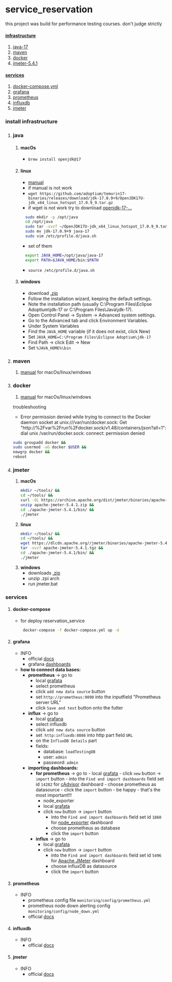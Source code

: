# service_reservation
this project was build for performance testing courses.  don't judge strictly

#### [infrastructure](#install-infrastructure)
1. [java-17](#java)
2. [maven](#maven)
3. [docker](#docker)
4. [jmeter-5.4.1](#jmeter)

#### [services](#services)
1. [docker-compose.yml](#docker-compose)
2. [grafana](#grafana)
3. [prometheus](#prometheus)
4. [influxdb](#influxdb)
5. [jmeter](#jmeter)

### install infrastructure
1. ### java
   1. #### **macOs**
      - `brew install openjdk@17`
   2. #### **linux**
      - [manual](https://www.digitalocean.com/community/tutorials/how-to-install-java-on-centos-and-fedora) 
      - if manual is not work
      - `wget https://github.com/adoptium/temurin17-binaries/releases/download/jdk-17.0.9+9/OpenJDK17U-jdk_x64_linux_hotspot_17.0.9_9.tar.gz`
      - if wget is not work try to download [openjdk-17-...](https://adoptium.net/temurin/releases/?arch=x64&os=linux&package=jdk&version=17)
      ```bash
        sudo mkdir -p /opt/java
        cd /opt/java
        sudo tar -xvzf ~/OpenJDK17U-jdk_x64_linux_hotspot_17.0.9_9.tar.gz
        sudo mv jdk-17.0.9+9 java-17
        sudo vim /etc/profile.d/java.sh
        ```
      - set of them
      ```bash
        export JAVA_HOME=/opt/java/java-17
        export PATH=$JAVA_HOME/bin:$PATH
        ```
      - `source /etc/profile.d/java.sh`
   3. #### **windows**
      - download [.zip](https://adoptium.net/temurin/releases/?arch=x64&os=windows&package=jdk&version=17)
      - Follow the installation wizard, keeping the default settings.
      - Note the installation path (usually C:\Program Files\Eclipse Adoptium\jdk-17 or C:\Program Files\Java\jdk-17).
      - Open Control Panel → System → Advanced system settings.
      - Go to the Advanced tab and click Environment Variables.
      - Under System Variables
      - Find the `JAVA_HOME` variable (if it does not exist, click New)
      - Set `JAVA_HOME=C:\Program Files\Eclipse Adoptium\jdk-17`
      - Find Path → click Edit → New
      - Set `%JAVA_HOME%\bin`
2. ### maven
   1. [manual](https://www.baeldung.com/install-maven-on-windows-linux-mac#bd-installing-maven-on-mac-os-x) for macOs/linux/windows
3. ### docker
   1. [manual](https://docs.docker.com/desktop/) for macOs/linux/windows

   troubleshooting
      - Error permission denied while trying to connect to the Docker daemon socket at unix:///var/run/docker.sock: Get "http://%2Fvar%2Frun%2Fdocker.sock/v1.48/containers/json?all=1": dial unix /var/run/docker.sock: connect: permission denied

      ```bash
      sudo groupadd docker &&
      sudo usermod -aG docker $USER &&
      newgrp docker &&
      reboot
      ```
4. ### jmeter
   1. **macOs**
      ```bash
      mkdir ~/tools/ &&
      cd ~/tools/ &&
      curl -OL https://archive.apache.org/dist/jmeter/binaries/apache-jmeter-5.4.1.zip      
      unzip apache-jmeter-5.4.1.zip &&
      cd ./apache-jmeter-5.4.1/bin/ &&
      ./jmeter
      ```
   2. **linux**
      ```bash
      mkdir ~/tools/ &&
      cd ~/tools/ &&
      wget https://dlcdn.apache.org//jmeter/binaries/apache-jmeter-5.4.1.tgz &&
      tar -xvzf apache-jmeter-5.4.1.tgz &&
      cd ./apache-jmeter-5.4.1/bin/ &&
      ./jmeter
      ```
   3. **windows**
      - downloads [.zip](https://dlcdn.apache.org//jmeter/binaries/apache-jmeter-5.4.1.zip)
      - unzip .zpi arch
      - run jmeter.bat

### services
1. #### **docker-compose** 
   -  for deploy reservation_service
       ```bash
        docker-compose -f docker-compose.yml up -d 
       ```
   
2. #### **grafana**
   - INFO
     - official [docs](https://grafana.com/docs/grafana/latest/)
     - grafana [dashboards](https://grafana.com/grafana/dashboards/)
   - **how to connect data bases:**
       - **prometheus** -> go to
         - local [grafata](http://localhost:3001/connections/add-new-connection)
         - select prometheus
         - click `add new data source` button
         - set `http://prometheus:9090` into the inputfield "Prometheus server URL"
         - click `Save and test` button onto the futter 
       - **influx** -> go to
         - local [grafana](http://localhost:3001/connections/add-new-connection)
         - select influxdb
         - click `add new data source` button
         - set` http:influxdb:8086` into http part field `URL`
         - on the `InfluxDB Details` part
         - fields:
           - database: `loadTestingDB`
           - user: `admin`
           - password: `admin`
     - **importing dashboards:**
       - **for prometheus** -> go to
              - local [grafata](http://localhost:3001/dashboards)
              - click `new` button -> `import` button
                   - into the `Find and import dashboards` field set id `14282` for [cAdvisor](https://grafana.com/grafana/dashboards/14282-cadvisor-exporter/) dashboard
                     - choose prometheus as datasource
                     - click the `import` button
                     - be happy - that's the most important!!!
         - node_exporter
         - local [grafata](http://localhost:3001/dashboards)
         - click `new` button -> `import` button
             - into the `Find and import dashboards` field set id `1860` for [node_exporter](https://grafana.com/grafana/dashboards/1860-node-exporter-full/) dashboard
             - choose prometheus as database
             - click the `import` button
       - **influx** -> go to
         - local [grafata](http://localhost:3001/dashboards)
         - click `new` button -> `import` button
           - into the `Find and import dashboards` field set id `5496` for [Apache JMeter](https://grafana.com/grafana/dashboards/5496-apache-jmeter-dashboard-by-ubikloadpack/) dashboard
           - choose influxDB as datasource
           - click the `import` button
3. #### **prometheus**
    - INFO 
      - prometheus config file `monitoring/config/prometheus.yml`
      - prometheus node down alerting config `monitoring/config/node_down.yml`
      - official [docs](https://prometheus.io/docs/introduction/overview/)
4. #### **influxdb**
    - INFO
      - official [docs](https://docs.influxdata.com/influxdb/v1/)
5. #### **jmeter**
    - INFO
      - official [docs](https://jmeter.apache.org/usermanual/index.html)

